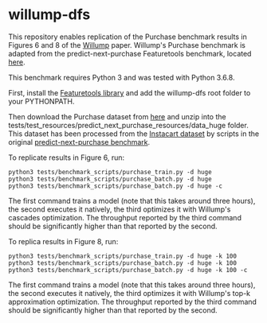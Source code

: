 # willump-dfs
This repository enables replication of the Purchase benchmark results in Figures 6 and 8 
of the [Willump](https://arxiv.org/pdf/1906.01974.pdf) paper.  Willump's Purchase benchmark is adapted from
the predict-next-purchase Featuretools benchmark, located [here](https://github.com/Featuretools/predict-next-purchase).

This benchmark requires Python 3 and was tested with Python 3.6.8.

First, install the [Featuretools library](https://www.featuretools.com/) and add the willump-dfs root folder to your PYTHONPATH.

Then download the Purchase dataset from [here]( https://willump-datasets.s3.us-east-2.amazonaws.com/data_huge.zip)
and unzip into the tests/test_resources/predict_next_purchase_resources/data_huge folder.  This dataset
has been processed from the [Instacart dataset](https://www.instacart.com/datasets/grocery-shopping-2017) by
scripts in the original [predict-next-purchase benchmark](https://github.com/Featuretools/predict-next-purchase).

To replicate results in Figure 6, run:

    python3 tests/benchmark_scripts/purchase_train.py -d huge
    python3 tests/benchmark_scripts/purchase_batch.py -d huge
    python3 tests/benchmark_scripts/purchase_batch.py -d huge -c
    
The first command trains a model (note that this takes around three hours), the second executes it natively, the third optimizes it with Willump's cascades
optimization.  The throughput reported by the third command should be significantly higher
than that reported by the second.

To replica results in Figure 8, run:

    python3 tests/benchmark_scripts/purchase_train.py -d huge -k 100
    python3 tests/benchmark_scripts/purchase_batch.py -d huge -k 100
    python3 tests/benchmark_scripts/purchase_batch.py -d huge -k 100 -c
    
The first command trains a model (note that this takes around three hours), the second executes it natively, the third optimizes it with Willump's
top-k approximation optimization. The throughput reported by the third command should be
significantly higher than that reported by the second.